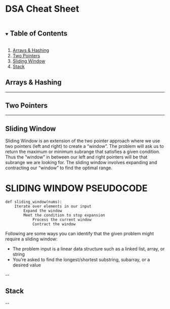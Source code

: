 <h1>DSA Cheat Sheet</h1>

<!-- TABLE OF CONTENTS -->

<details open="open">
  <summary><h2 style="display: inline-block">Table of Contents</h2></summary>
  <ol>
    <li><a href="#arrays-&-hashing">Arrays & Hashing</a></li>
    <li><a href="#two-pointers">Two Pointers</a></li>
    <li><a href="#sliding-window">Sliding Window</a></li>
    <li><a href="#stack">Stack</a></li>
  </ol>
</details>

<!-- CONTENT -->

## Arrays & Hashing

---

## Two Pointers

---

## Sliding Window

Sliding Window is an extension of the two pointer approach where we use two pointers (left and right) to create a “window”. The problem will ask us to return the maximum or minimum subrange that satisfies a given condition. Thus the “window” in between our left and right pointers will be that subrange we are looking for. The sliding window involves expanding and contracting our “window” to find the optimal range.

# SLIDING WINDOW PSEUDOCODE

```
def sliding_window(nums):
    Iterate over elements in our input
        Expand the window
        Meet the condition to stop expansion
            Process the current window
            Contract the window
```

Following are some ways you can identify that the given problem might require a sliding window:

- The problem input is a linear data structure such as a linked list, array, or string
- You’re asked to find the longest/shortest substring, subarray, or a desired value

--

## Stack

--

